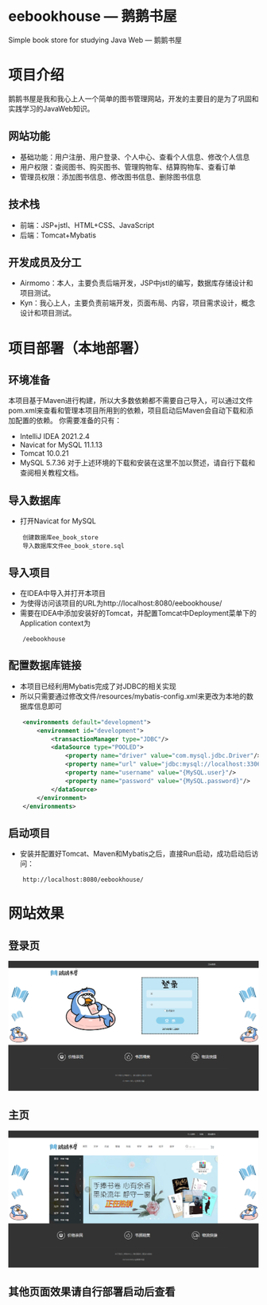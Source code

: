 # eebookhouse — 鹅鹅书屋
Simple book store for studying Java Web — 鹅鹅书屋
# 项目介绍
鹅鹅书屋是我和我心上人一个简单的图书管理网站，开发的主要目的是为了巩固和实践学习的JavaWeb知识。
## 网站功能
- 基础功能：用户注册、用户登录、个人中心、查看个人信息、修改个人信息
- 用户权限：查阅图书、购买图书、管理购物车、结算购物车、查看订单
- 管理员权限：添加图书信息、修改图书信息、删除图书信息
## 技术栈
- 前端：JSP+jstl、HTML+CSS、JavaScript
- 后端：Tomcat+Mybatis
## 开发成员及分工
- Airmomo：本人，主要负责后端开发，JSP中jstl的编写，数据库存储设计和项目测试。
- Kyn：我心上人，主要负责前端开发，页面布局、内容，项目需求设计，概念设计和项目测试。
# 项目部署（本地部署）
## 环境准备
本项目基于Maven进行构建，所以大多数依赖都不需要自己导入，可以通过文件pom.xml来查看和管理本项目所用到的依赖，项目启动后Maven会自动下载和添加配置的依赖。
你需要准备的只有：
- IntelliJ IDEA 2021.2.4
- Navicat for MySQL 11.1.13
- Tomcat 10.0.21
- MySQL 5.7.36
对于上述环境的下载和安装在这里不加以赘述，请自行下载和查阅相关教程文档。
## 导入数据库
- 打开Navicat for MySQL
```
    创建数据库ee_book_store
    导入数据库文件ee_book_store.sql
```
## 导入项目
- 在IDEA中导入并打开本项目
- 为使得访问该项目的URL为http://localhost:8080/eebookhouse/
- 需要在IDEA中添加安装好的Tomcat，并配置Tomcat中Deployment菜单下的Application context为
```
    /eebookhouse
```
## 配置数据库链接
- 本项目已经利用Mybatis完成了对JDBC的相关实现
- 所以只需要通过修改文件/resources/mybatis-config.xml来更改为本地的数据库信息即可
```xml
    <environments default="development">
        <environment id="development">
            <transactionManager type="JDBC"/>
            <dataSource type="POOLED">
                <property name="driver" value="com.mysql.jdbc.Driver"/>
                <property name="url" value="jdbc:mysql://localhost:3306/ee_book_store?useUnicode=true&amp;characterEncoding=UTF-8&amp;useSSL=false"/>
                <property name="username" value="{MySQL.user}"/>
                <property name="password" value="{MySQL.password}"/>
            </dataSource>
        </environment>
    </environments>
```
## 启动项目
- 安装并配置好Tomcat、Maven和Mybatis之后，直接Run启动，成功启动后访问：
```
    http://localhost:8080/eebookhouse/
```
# 网站效果
## 登录页
![img.png](img.png)
## 主页
![img_2.png](img_2.png)
## 其他页面效果请自行部署启动后查看
